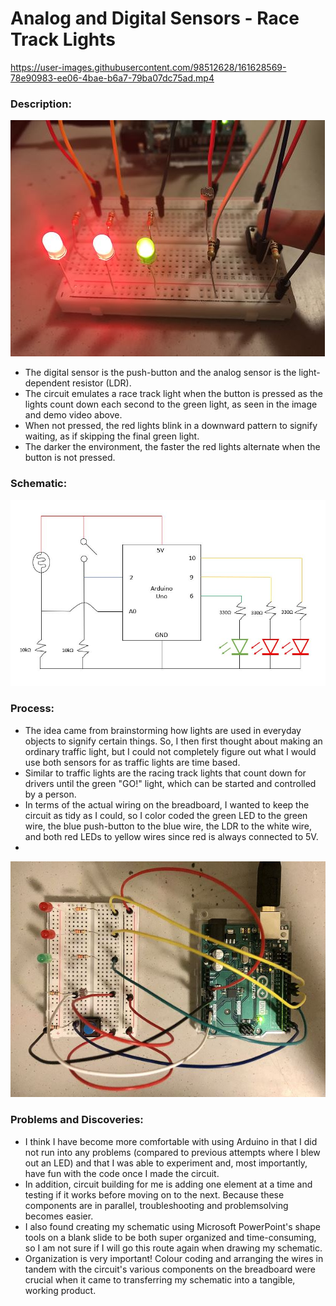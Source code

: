 # Analog and Digital Sensors - Race Track Lights

https://user-images.githubusercontent.com/98512628/161628569-78e90983-ee06-4bae-b6a7-79ba07dc75ad.mp4

### Description:

![button](https://github.com/l-mccarthy/IntroToIM/blob/main/April5/Media/button_pushed.JPG)

* The digital sensor is the push-button and the analog sensor is the light-dependent resistor (LDR).
* The circuit emulates a race track light when the button is pressed as the lights count down each second to the green light, as seen in the image and demo video above.
* When not pressed, the red lights blink in a downward pattern to signify waiting, as if skipping the final green light.
* The darker the environment, the faster the red lights alternate when the button is not pressed.

### Schematic:

![schematic](https://github.com/l-mccarthy/IntroToIM/blob/main/April5/Media/schematic.JPG)

### Process:

* The idea came from brainstorming how lights are used in everyday objects to signify certain things. So, I then first thought about making an ordinary traffic light, but I could not completely figure out what I would use both sensors for as traffic lights are time based.
* Similar to traffic lights are the racing track lights that count down for drivers until the green "GO!" light, which can be started and controlled by a person.
* In terms of the actual wiring on the breadboard, I wanted to keep the circuit as tidy as I could, so I color coded the green LED to the green wire, the blue push-button to the blue wire, the LDR to the white wire, and both red LEDs to yellow wires since red is always connected to 5V.
* 

![circuit](https://github.com/l-mccarthy/IntroToIM/blob/main/April5/Media/circuit.jpg)

### Problems and Discoveries:

* I think I have become more comfortable with using Arduino in that I did not run into any problems (compared to previous attempts where I blew out an LED) and that I was able to experiment and, most importantly, have fun with the code once I made the circuit.
* In addition, circuit building for me is adding one element at a time and testing if it works before moving on to the next. Because these components are in parallel, troubleshooting and problemsolving becomes easier.
* I also found creating my schematic using Microsoft PowerPoint's shape tools on a blank slide to be both super organized and time-consuming, so I am not sure if I will go this route again when drawing my schematic. 
* Organization is very important! Colour coding and arranging the wires in tandem with the circuit's various components on the breadboard were crucial when it came to transferring my schematic into a tangible, working product.
